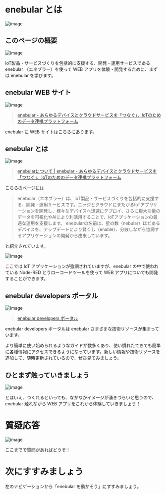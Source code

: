 # enebular とは

![image](https://i.gyazo.com/2fe8f1e2d461451f6b5212996272c3ee.jpg)

## このページの概要

![image](https://i.gyazo.com/012495d03dfe39bc09cb4d2f4f02581b.png)

IoT製品・サービスづくりを包括的に支援する、開発・運用サービスである enebular （エネブラー）を使って WEB アプリを体験・開発するために、まずは enebular を学びます。

## enebular WEB サイト

![image](https://i.gyazo.com/7f6553a1ad9aaf68d497a8cc6c3805f4.jpg)

> [enebular \- あらゆるデバイスとクラウドサービスを「つなぐ」、IoTのためのデータ連携プラットフォーム](https://www.enebular.com/ja/)

enebular に WEB サイトはこちらにあります。

## enebular とは

![image](https://i.gyazo.com/e82de30ace7f0a3a24ee7d6d6d425483.png)

> [enebularについて \| enebular \- あらゆるデバイスとクラウドサービスを「つなぐ」、IoTのためのデータ連携プラットフォーム](https://www.enebular.com/ja/about/)

こちらのページには

> enebular（エネブラー）は、IoT製品・サービスづくりを包括的に支援する、開発・運用サービスです。エッジとクラウドにまたがるIoTアプリケーションを開発し、様々なデバイスへ迅速にデプロイ、さらに膨大な量のデータを可視化やAIにより利活用することで、IoTアプリケーションの最適な運用を支援します。
enebularの名前は、星の数（nebular）ほどあるデバイスを、アップデートにより賢くし（enable）、分散しながら協調するアプリケーションの開発から由来しています。

と紹介されています。

![image](https://i.gyazo.com/7f57a895b53b0f7966ccf99626641613.png)

ここでは IoT アプリケーションが強調されていますが、enebular の中で使われている Node-RED とうローコードツールを使って WEB アプリについても開発することができます。

## enebular developers ポータル

![image](https://i.gyazo.com/f9cdb4dc85d45f01c48e97b299c12714.jpg)

> [enebular developers ポータル](https://blog.enebular.com/enebular/enebular_developers_portal/)

enebular developers ポータルは enebular さまざまな技術リソースが集まっています。

より簡単に使い始められるようなガイドが数多くあり、使い慣れたてきても簡単に各種情報にアクセスできるようになっています。新しい情報や技術リソースを追加して、随時更新されているので、ぜひ見てみましょう。

## ひとまず触っていきましょう

![image](https://i.gyazo.com/8b8881e726a949760ce1cf326ea9eb79.png)

とはいえ、つくれるといっても、なかなかイメージが湧きづらいと思うので、enebular 触れながら WEB アプリをこれから体験していきましょう！

# 質疑応答

![image](https://i.gyazo.com/aba8ccd625e7320883851b71ebd0caf2.png)

ここまでで質問があればどうぞ！

# 次にすすみましょう

左のナビゲーションから「enebular を動かそう」にすすみましょう。

